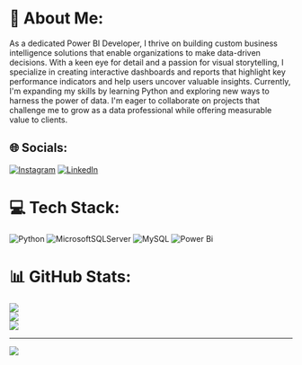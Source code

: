 # 💫 About Me:
As a dedicated Power BI Developer, I thrive on building custom business intelligence solutions that enable organizations to make data-driven decisions. With a keen eye for detail and a passion for visual storytelling, I specialize in creating interactive dashboards and reports that highlight key performance indicators and help users uncover valuable insights. Currently, I'm expanding my skills by learning Python and exploring new ways to harness the power of data. I'm eager to collaborate on projects that challenge me to grow as a data professional while offering measurable value to clients.


## 🌐 Socials:
[![Instagram](https://img.shields.io/badge/Instagram-%23E4405F.svg?logo=Instagram&logoColor=white)](https://instagram.com/ithe_vivek) [![LinkedIn](https://img.shields.io/badge/LinkedIn-%230077B5.svg?logo=linkedin&logoColor=white)](https://linkedin.com/in/linkedin.com/in/vivek-venkatesh-4531a3266) 

# 💻 Tech Stack:
![Python](https://img.shields.io/badge/python-3670A0?style=flat&logo=python&logoColor=ffdd54) ![MicrosoftSQLServer](https://img.shields.io/badge/Microsoft%20SQL%20Server-CC2927?style=flat&logo=microsoft%20sql%20server&logoColor=white) ![MySQL](https://img.shields.io/badge/mysql-%2300000f.svg?style=flat&logo=mysql&logoColor=white) ![Power Bi](https://img.shields.io/badge/power_bi-F2C811?style=flat&logo=powerbi&logoColor=black)
# 📊 GitHub Stats:
![](https://github-readme-stats.vercel.app/api?username=asbivivek&theme=react&hide_border=false&include_all_commits=true&count_private=true)<br/>
![](https://github-readme-streak-stats.herokuapp.com/?user=asbivivek&theme=react&hide_border=false)<br/>
![](https://github-readme-stats.vercel.app/api/top-langs/?username=asbivivek&theme=react&hide_border=false&include_all_commits=true&count_private=true&layout=compact)

---
[![](https://visitcount.itsvg.in/api?id=asbivivek&icon=0&color=0)](https://visitcount.itsvg.in)


